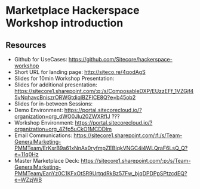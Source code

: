 
# Marketplace Hackerspace Workshop introduction

## Resources
- Github for UseCases: https://github.com/Sitecore/hackerspace-workshop
- Short URL for landing page: http://siteco.re/4qodAgS
- Slides for 10min Workshop Presentation: 
- Slides for additional presentation: https://sitecore1.sharepoint.com/:p:/s/ComposableDXP/EUzzEFf_1VZGjf45vNqhavcBniszrORWGtdiqlBZFICE8Q?e=b45ob2
- Slides for in-between Sessions: 
- Demo Environment: https://portal.sitecorecloud.io/?organization=org_dWO0Jlu20ZWXRfIJ ???
- Workshop Environment: https://portal.sitecorecloud.io/?organization=org_4Zfp5uCkO1MCDDIm 
- Email Communications: https://sitecore1.sharepoint.com/:f:/s/Team-GeneralMarketing-PMMTeam/ErKsrB9a61xNnAx0ryfmpZEBlqkVNGC4i4WLQraF6LsQ_Q?e=11q0Hz 
- Master Marketplace Deck: https://sitecore1.sharepoint.com/:p:/s/Team-GeneralMarketing-PMMTeam/EanYz0C1KFxOtSR9UrtqdRkBz57Fw_bjqDPDPpSPtzcdEQ?e=WZzjWB


